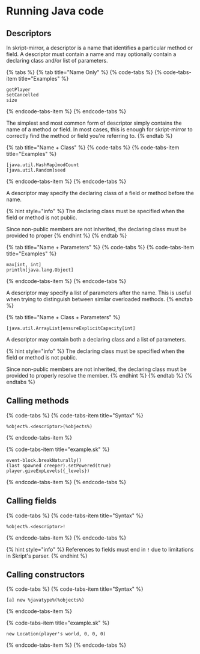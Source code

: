 # Running Java code

## Descriptors

In skript-mirror, a descriptor is a name that identifies a particular method or field. A descriptor must contain a name and may optionally contain a declaring class and/or list of parameters.

{% tabs %}
{% tab title="Name Only" %}
{% code-tabs %}
{% code-tabs-item title="Examples" %}
```text
getPlayer
setCancelled
size
```
{% endcode-tabs-item %}
{% endcode-tabs %}

The simplest and most common form of descriptor simply contains the name of a method or field. In most cases, this is enough for skript-mirror to correctly find the method or field you're referring to.
{% endtab %}

{% tab title="Name + Class" %}
{% code-tabs %}
{% code-tabs-item title="Examples" %}
```text
[java.util.HashMap]modCount
[java.util.Random]seed
```
{% endcode-tabs-item %}
{% endcode-tabs %}

A descriptor may specify the declaring class of a field or method before the name.

{% hint style="info" %}
The declaring class must be specified when the field or method is not public.

Since non-public members are not inherited, the declaring class must be provided to proper
{% endhint %}
{% endtab %}

{% tab title="Name + Parameters" %}
{% code-tabs %}
{% code-tabs-item title="Examples" %}
```text
max[int, int]
println[java.lang.Object]
```
{% endcode-tabs-item %}
{% endcode-tabs %}

A descriptor may specify a list of parameters after the name. This is useful when trying to distinguish between similar overloaded methods.
{% endtab %}

{% tab title="Name + Class + Parameters" %}
```text
[java.util.ArrayList]ensureExplicitCapacity[int]
```

A descriptor may contain both a declaring class and a list of parameters.

{% hint style="info" %}
The declaring class must be specified when the field or method is not public.

Since non-public members are not inherited, the declaring class must be provided to properly resolve the member.
{% endhint %}
{% endtab %}
{% endtabs %}

## Calling methods

{% code-tabs %}
{% code-tabs-item title="Syntax" %}
```text
%object%.<descriptor>(%objects%)
```
{% endcode-tabs-item %}

{% code-tabs-item title="example.sk" %}
```
event-block.breakNaturally()
(last spawned creeper).setPowered(true)
player.giveExpLevels({_levels})
```
{% endcode-tabs-item %}
{% endcode-tabs %}

## Calling fields

{% code-tabs %}
{% code-tabs-item title="Syntax" %}
```text
%object%.<descriptor>!
```
{% endcode-tabs-item %}
{% endcode-tabs %}

{% hint style="info" %}
References to fields must end in `!` due to limitations in Skript's parser.
{% endhint %}

## Calling constructors

{% code-tabs %}
{% code-tabs-item title="Syntax" %}
```text
[a] new %javatype%(%objects%)
```
{% endcode-tabs-item %}

{% code-tabs-item title="example.sk" %}
```
new Location(player's world, 0, 0, 0)
```
{% endcode-tabs-item %}
{% endcode-tabs %}



